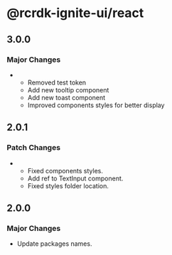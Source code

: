 # @rcrdk-ignite-ui/react

## 3.0.0

### Major Changes

- - Removed test token
  - Add new tooltip component
  - Add new toast component
  - Improved components styles for better display

## 2.0.1

### Patch Changes

- - Fixed components styles.
  - Add ref to TextInput component.
  - Fixed styles folder location.

## 2.0.0

### Major Changes

- Update packages names.
